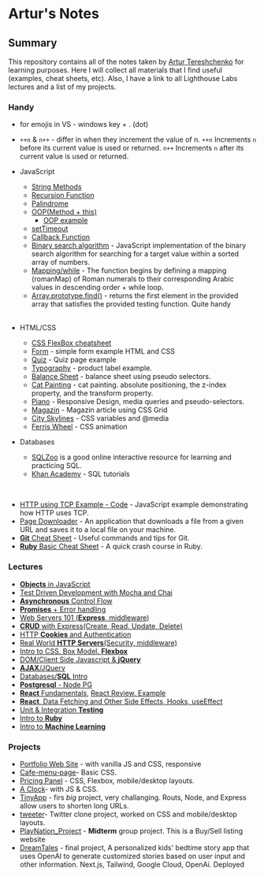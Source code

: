 # Artur's Notes

## Summary

This repository contains all of the notes taken by [Artur Tereshchenko](https://github.com/mr-Arturio) for learning purposes. Here I will collect all materials that I find useful (examples, cheat sheets, etc). Also, I have a link to all Lighthouse Labs lectures and a list of my projects.

### Handy
 * for emojis in VS - windows key + . (dot)
 * ```++n``` & ```n++``` - differ in when they increment the value of n. ```++n``` Increments `n` before its current value is used or returned. ```n++``` Increments `n` after its current value is used or returned.
* JavaScript
  * [String Methods](./String/String_Methods.md)
  * [Recursion Function](/useful/recursionFunction.md)
  * [Palindrome](/useful/palindrome.md)
  * [OOP(Method + this)](/useful/toDoList.md)
    * [OOP example](/Module_1/Week_4/classOOP_example.md)
  * [setTimeout](/Module_1/Week_4/setTimeoutExample.md)
  * [Callback Function](/Module_2/callbackExample.md)
  * [Binary search algorithm](/useful/binarySearch.md) -  JavaScript implementation of the binary search algorithm for searching for a target value within a sorted array of numbers.
  * [Mapping/while](/useful/mapping.md) - The function begins by defining a mapping (romanMap) of Roman numerals to their corresponding Arabic values in descending order + while loop.
  * [Array.prototype.find()](/useful/find.md) - returns the first element in the provided array that satisfies the provided testing function. Quite handy
  <br>
* HTML/CSS 
  * [CSS FlexBox cheatsheet](https://css-tricks.com/snippets/css/a-guide-to-flexbox/)
  * [Form](./HTML_CSS/Form/) - simple form example HTML and CSS
  * [Quiz](./HTML_CSS/Quiz/) - Quiz page example
  * [Typography](./HTML_CSS/Typography/) - product label example.
  * [Balance Sheet](./HTML_CSS/BalanceSheet/) - balance sheet using pseudo selectors.
  * [Cat Painting](./HTML_CSS/CatPainting/) - cat painting.  absolute positioning, the z-index property, and the transform property.
  * [Piano](./HTML_CSS/Piano/) - Responsive Design,  media queries and pseudo-selectors.
  * [Magazin](./HTML_CSS/Magazin/) - Magazin article using CSS Grid
  * [City Skylines](./HTML_CSS/CitySkyline/) - CSS variables and @media
  * [Ferris Wheel](./HTML_CSS/FerrisWheel/) - CSS animation

* Databases
  * [SQLZoo](https://sqlzoo.net/wiki/SQL_Tutorial) is a good online interactive resource for learning and practicing SQL.
  * [Khan Academy](https://www.khanacademy.org/computing/computer-programming/sql) - SQL tutorials

 <br/>

* [HTTP using TCP Example - Code](/Module_2/httpExample.js) - JavaScript example demonstrating how HTTP uses TCP.
* [Page Downloader](https://github.com/mr-Arturio/page-fetcher) - An application that downloads a file from a given URL and saves it to a local file on your machine.
* [**Git** Cheat Sheet](https://cs.fyi/guide/git-cheatsheet) - Useful commands and tips for Git.
* [**Ruby** Basic Cheat Sheet](https://learnxinyminutes.com/docs/ruby/) - A quick crash course in Ruby.



### Lectures
* [**Objects** in JavaScript](/Module_1/Week_2/L1_JS_Objects.md)
* [Test Driven Development with Mocha and Chai](/Module_1/Week_3/TDD_Mocha_Chai.md)
* [**Asynchronous** Control Flow](/Module_1/Week_4/AsynchControlFlow.md)
* [**Promises** + Error handling](https://github.com/senhorgomes/lectures-flex-day-jan-23-cohort/tree/main/m2w5/Promises)
* [Web Servers 101 (**Express**, middleware)](https://github.com/Masavi/lhl-lectures/tree/main/m03/w06/web-servers-101)
* [**CRUD** with Express(Create, Read, Update, Delete)](https://github.com/senhorgomes/lectures-flex-day-jan-23-cohort/tree/main/m3w6/CRUD)
* [HTTP **Cookies** and Authentication](https://github.com/Masavi/lhl-lectures/tree/main/m04/w07/http-cookies)
* [Real World **HTTP Servers**(Security, middleware)](https://github.com/senhorgomes/lectures-flex-day-jan-23-cohort/tree/main/m3w7/Security)
* [Intro to CSS. Box Model. **Flexbox**](https://github.com/Masavi/lhl-lectures/tree/main/m04/w08/intro-css)
* [DOM/Client Side Javascript & **jQuery**](https://github.com/senhorgomes/lectures-flex-day-jan-23-cohort/tree/main/m4w8/jqueryLecture)
* [**AJAX**/JQuery](https://github.com/Masavi/lhl-lectures/tree/main/m04/w09/ajax)
* [Databases/**SQL** Intro](https://github.com/Masavi/lhl-lectures/tree/main/m05/w11/sql-intro)
* [**Postgresql** - Node PG](https://github.com/Masavi/lhl-lectures/tree/main/m05/w12/sql-apps)
* [**React** Fundamentals](https://github.com/Masavi/lhl-lectures/tree/main/m07/w16/react-fundamentals), [React Review. Example](https://github.com/Masavi/lhl-lectures/tree/main/m07/w19/react-review)
* [**React**, Data Fetching and Other Side Effects, Hooks, useEffect](https://github.com/Masavi/lhl-lectures/tree/main/m07/w18/data-fetching)
* [Unit & Integration **Testing**](https://github.com/Masavi/lhl-lectures/tree/main/m08/w20/unit-integration-testing)
* [Intro to **Ruby**](https://github.com/SomeChineseGuy/WebFlex-Jan-2023/tree/main/M9W22%20Intro%20to%20Ruby)
* [Intro to **Machine Learning**](https://github.com/senhorgomes/lectures-flex-day-jan-23-cohort/tree/main/m9w23/MachineLearningLecture)
 
 
 ### Projects 
 * [Portfolio Web Site](https://github.com/mr-Arturio/Portfolio-Website) - with vanilla JS and CSS, responsive
 * [Cafe-menu-page](https://github.com/mr-Arturio/Basic-CSS-Cafe-menu-page)- Basic CSS.
 * [Pricing Panel](https://github.com/mr-Arturio/Pricing-Panel-Project-Udemy) - CSS, Flexbox, mobile/desktop layouts.
 * [A Clock](https://github.com/mr-Arturio/A-Clock-With-JavaScrip)- with JS & CSS.
 * [TinyApp](https://github.com/mr-Arturio/tinyapp) - firs *big* project, very challanging. Routs, Node, and Express allow users to shorten long URLs.
 * [tweeter](https://github.com/mr-Arturio/tweeter)- Twitter clone project, worked on CSS and mobile/desktop layouts.
 * [PlayNation_Project](https://github.com/mr-Arturio/PlayNation_Project) - **Midterm** group project. This is a Buy/Sell listing website
 * [DreamTales](https://github.com/mr-Arturio/DreamTales) - final project, A personalized kids' bedtime story app that uses OpenAI to generate customized stories based on user input and other information. Next.js, Tailwind, Google Cloud, OpenAi. Deployed

